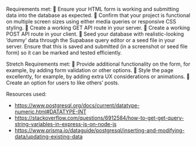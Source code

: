 Requirements met:
🎯 Ensure your HTML form is working and submitting data into the database as expected.
🎯 Confirm that your project is functional on multiple screen sizes using either media queries or responsive CSS styling.
🎯 Create a working GET API route in your server.
🎯 Create a working POST API route in your client.
🎯 Seed your database with realistic-looking ‘dummy’ data through the Supabase query editor or a seed file in your server. Ensure that this is saved and submitted (in a screenshot or seed file form) so it can be marked and tested efficiently.

Stretch Requirements met:
🏹 Provide additional functionality on the form, for example, by adding form validation or other options.
🏹 Style the page excellently, for example, by adding extra UX considerations or animations.
🏹 Create an option for users to like others’ posts.

Resources used:
 - https://www.postgresql.org/docs/current/datatype-numeric.html#DATATYPE-INT
 - https://stackoverflow.com/questions/6912584/how-to-get-get-query-string-variables-in-express-js-on-node-js
 - https://www.prisma.io/dataguide/postgresql/inserting-and-modifying-data/updating-existing-data